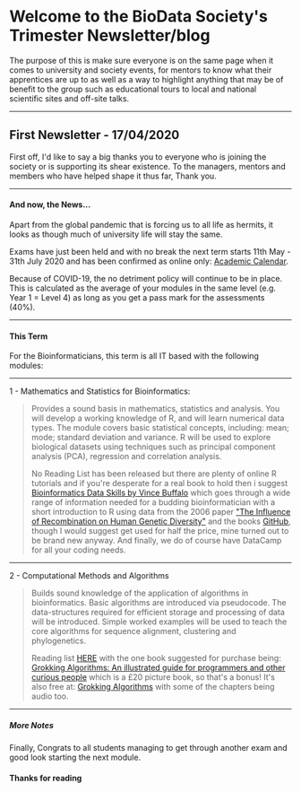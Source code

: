 # Welcome to the BioData Society's Trimester Newsletter/blog
The purpose of this is make sure everyone is on the same page when it comes to
 university and society events, for mentors to know what their apprentices are up to
 as well as a way to highlight anything that may be of benefit to the group such as
 educational tours to local and national scientific sites and off-site talks.

---

## First Newsletter - 17/04/2020
First off, I'd like to say a big thanks you to everyone who is joining the
 society or is supporting its shear existence. To the managers, mentors and
  members who have helped shape it thus far, Thank you.

---

#### And now, the News...
Apart from the global pandemic that is forcing us to all life as hermits,
 it looks as though much of university life will stay the same.
 
Exams have just been held and with no break the next term starts 
11th May - 31th July 2020 and has been confirmed as online only:
 [Academic Calendar](https://web.anglia.ac.uk/curriculum/calendar3.phtml).
 
Because of COVID-19, the no detriment policy will continue to be in place.
This is calculated as the average of your modules in the same level (e.g. Year 1 = Level 4)
as long as you get a pass mark for the assessments (40%).

---

#### This Term
For the Bioinformaticians, this term is all IT based with the following modules:

---

1 - Mathematics and Statistics for Bioinformatics:
>
>Provides a sound basis in mathematics, statistics and analysis.
>You will develop a working knowledge of R, and will learn numerical data types.
>The module covers basic statistical concepts, including: mean; mode;
>standard deviation and variance. R will be used to explore biological datasets
>using techniques such as principal component analysis (PCA), regression and correlation analysis.
>
> No Reading List has been released but there are plenty of online R tutorials and if you're desperate for a real book to hold then i suggest 
>[Bioinformatics Data Skills by Vince Buffalo](https://www.amazon.co.uk/Bioinformatics-Data-Skills-Reproducible-Research/dp/1449367372/ref=sr_1_5?crid=1CDCUUVHA6V8X&dchild=1&keywords=bioinformatics&qid=1588768840&sprefix=bioinforma%2Caps%2C227&sr=8-5)
> which goes through a wide range of information needed for a budding bioinformatician with a short introduction to R using data from the 2006 paper ["The Influence of Recombination on Human Genetic Diversity"](https://journals.plos.org/plosgenetics/article?id=10.1371/journal.pgen.0020148) and the books [GitHub](https://github.com/vsbuffalo/bds-files), though I would suggest get used for half the price, mine turned out to be brand new anyway.
> And finally, we do of course have DataCamp for all your coding needs.
---

2 - Computational Methods and Algorithms

>Builds sound knowledge of the application of algorithms in bioinformatics. 
>Basic algorithms are introduced via pseudocode.
>The data-structures required for efficient storage and processing of data will be introduced.
>Simple worked examples will be used to teach the core algorithms for sequence alignment,
>clustering and phylogenetics.
>
>Reading list [HERE](https://rl.talis.com/3/anglia/lists/39AA2B2A-3D25-15E3-949D-45EE5CBB0799.html?lang=en-GB)
with the one book suggested for purchase being:
[Grokking Algorithms: An illustrated guide for programmers and other curious people](https://www.amazon.co.uk/Grokking-Algorithms-illustrated-programmers-curious/dp/1617292230/ref=sr_1_1?dchild=1&keywords=Grokking+Algorithms%3A+An+illustrated+guide+for+programmers+and+other+curious+people&qid=1588767673&sr=8-1)
which is a £20 picture book, so that's a bonus! It's also free at: [Grokking Algorithms](https://livebook.manning.com/book/grokking-algorithms/chapter-1/) with some of the chapters being audio too.
---

##### More Notes
Finally, Congrats to all students managing to get through another exam and good look starting the next module.

#### Thanks for reading
